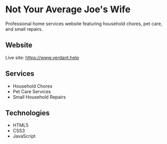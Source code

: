 # Not Your Average Joe's Wife

Professional home services website featuring household chores, pet care, and small repairs.

## Website

Live site: https://www.verdant.help

## Services

- Household Chores
- Pet Care Services  
- Small Household Repairs

## Technologies

- HTML5
- CSS3
- JavaScript
